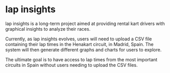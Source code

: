 # lap insights

lap insights is a long-term project aimed at providing rental kart drivers with graphical insights to analyze their races.

Currently, as lap insights evolves, users will need to upload a CSV file containing their lap times in the Henakart circuit, in Madrid, Spain. The system will then generate different graphs and charts for users to explore.

The ultimate goal is to have access to lap times from the most important circuits in Spain without users needing to upload the CSV files.
